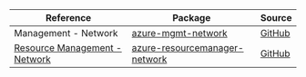 | Reference | Package | Source |
|---|---|---|
|Management - Network|[azure-mgmt-network](https://repo1.maven.org/maven2/com/microsoft/azure/azure-mgmt-network)|[GitHub](https://github.com/Azure/azure-sdk-for-java/blob/main/)|
|[Resource Management - Network](resourcemanager-network-readme.md)|[azure-resourcemanager-network](https://repo1.maven.org/maven2/com/azure/resourcemanager/azure-resourcemanager-network)|[GitHub](https://github.com/Azure/azure-sdk-for-java/blob/main/sdk/resourcemanager/azure-resourcemanager-network)|
